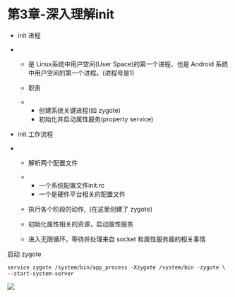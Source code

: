# 第3章-深入理解init

- init 进程

- - 是 Linux系统中用户空间(User Space)的第一个进程，也是 Android 系统中用户空间的第一个进程。(进程号是1)

  - 职责

  - - 创建系统关键进程(如 zygote)
    - 初始化并启动属性服务(property service)



- init 工作流程

- - 解析两个配置文件

  - - 一个系统配置文件init.rc
    - 一个是硬件平台相关的配置文件

  - 执行各个阶段的动作,  (在这里创建了 zygote)

  - 初始化属性相关的资源，启动属性服务

  - 进入无限循环，等待并处理来自 socket 和属性服务器的相关事情





启动 zygote



```
service zygote /system/bin/app_process -Xzygote /system/bin -zygote \ --start-system-server
```



<img src="http://ww1.sinaimg.cn/large/98900c07gw1fbftzcgcsuj20go05t3z8.jpg"/>

